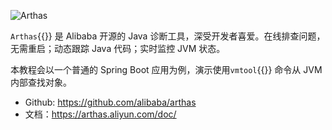 ![Arthas](https://arthas.aliyun.com/doc/_images/arthas.png)

`Arthas`{{}} 是 Alibaba 开源的 Java 诊断工具，深受开发者喜爱。在线排查问题，无需重启；动态跟踪 Java 代码；实时监控 JVM 状态。

本教程会以一个普通的 Spring Boot 应用为例，演示使用`vmtool`{{}} 命令从 JVM 内部查找对象。

- Github: https://github.com/alibaba/arthas
- 文档：https://arthas.aliyun.com/doc/
